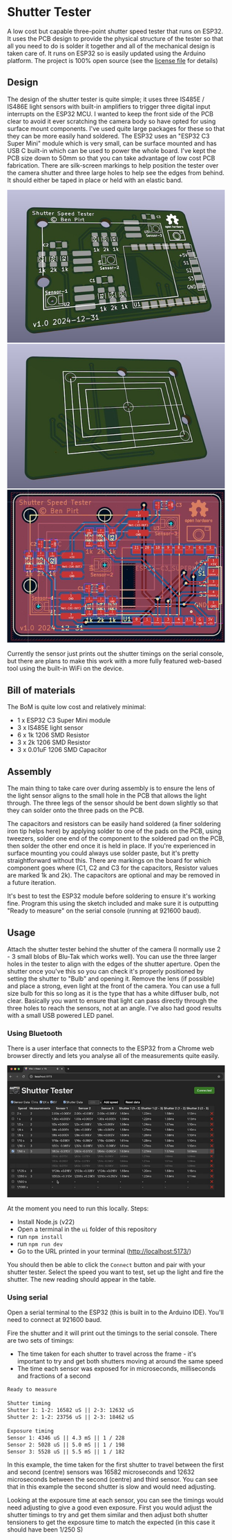 # Shutter Tester

A low cost but capable three-point shutter speed tester that runs on ESP32. It uses the PCB design to provide the physical structure of the tester so that all you need to do is solder it together and all of the mechanical design is taken care of.
It runs on ESP32 so is easily updated using the Arduino platform. The project is 100% open source (see the [license file](LICENSE.md) for details)

## Design

The design of the shutter tester is quite simple; it uses three IS485E / IS486E light sensors with built-in amplifiers to trigger three digital input interrupts on the ESP32 MCU. I wanted to keep the front side of the PCB clear to avoid it ever scratching the camera body so have opted for using surface mount components. I've used quite large packages for these so that they can be more easily hand soldered. The ESP32 uses an "ESP32 C3 Super Mini" module which is very small, can be surface mounted and has USB C built-in which can be used to power the whole board. I've kept the PCB size down to 50mm so that you can take advantage of low cost PCB fabrication. There are silk-screen markings to help position the tester over the camera shutter and three large holes to help see the edges from behind. It should either be taped in place or held with an elastic band.

![The shutter tester PCB rear in 3D](./docs/images/rear-3d.jpg "The shutter tester PCB rear in 3D")
![The shutter tester PCB front in 3D](./docs/images/front-3d.jpg "The shutter tester PCB front in 3D")
![The shutter tester PCB](./docs/images/pcb.jpg "The shutter tester PCB")

Currently the sensor just prints out the shutter timings on the serial console, but there are plans to make this work with a more fully featured web-based tool using the built-in WiFi on the device.

## Bill of materials

The BoM is quite low cost and relatively minimal:

- 1 x ESP32 C3 Super Mini module
- 3 x IS485E light sensor
- 6 x 1k 1206 SMD Resistor
- 3 x 2k 1206 SMD Resistor
- 3 x 0.01uF 1206 SMD Capacitor

## Assembly

The main thing to take care over during assembly is to ensure the lens of the light sensor aligns to the small hole in the PCB that allows the light through. The three legs of the sensor should be bent down slightly so that they can solder onto the three pads on the PCB.

The capacitors and resistors can be easily hand soldered (a finer soldering iron tip helps here) by applying solder to one of the pads on the PCB, using tweezers, solder one end of the component to the soldered pad on the PCB, then solder the other end once it is held in place. If you're experienced in surface mounting you could always use solder paste, but it's pretty straightforward without this. There are markings on the board for which component goes where (C1, C2 and C3 for the capacitors, Resistor values are marked 1k and 2k). The capacitors are optional and may be removed in a future iteration.

It's best to test the ESP32 module before soldering to ensure it's working fine. Program this using the sketch included and make sure it is outputting "Ready to measure" on the serial console (running at 921600 baud).

## Usage

Attach the shutter tester behind the shutter of the camera (I normally use 2 - 3 small blobs of Blu-Tak which works well). You can use the three larger holes in the tester to align with the edges of the shutter aperture. Open the shutter once you've this so you can check it's properly positioned by setting the shutter to "Bulb" and opening it. Remove the lens (if possible) and place a strong, even light at the front of the camera. You can use a full size bulb for this so long as it is the type that has a white diffuser bulb, not clear. Basically you want to ensure that light can pass directly through the three holes to reach the sensors, not at an angle. I've also had good results with a small USB powered LED panel.

### Using Bluetooth

There is a user interface that connects to the ESP32 from a Chrome web browser directly and lets you analyse all of the measurements quite easily.

![The Bluetooth user interface](./docs/images/ui.jpg "The Bluetooth user interface")

At the moment you need to run this locally. Steps:

- Install Node.js (v22)
- Open a terminal in the `ui` folder of this repository
- run `npm install`
- run `npm run dev`
- Go to the URL printed in your terminal ([http://localhost:5173/](http://localhost:5173/))

You should then be able to click the `Connect` button and pair with your shutter tester. Select the speed you want to test, set up the light and fire the shutter. The new reading should appear in the table.

### Using serial

Open a serial terminal to the ESP32 (this is built in to the Arduino IDE). You'll need to connect at 921600 baud.

Fire the shutter and it will print out the timings to the serial console. There are two sets of timings:

- The time taken for each shutter to travel across the frame - it's important to try and get both shutters moving at around the same speed
- The time each sensor was exposed for in microseconds, milliseconds and fractions of a second

```
Ready to measure

Shutter timing
Shutter 1: 1-2: 16582 uS || 2-3: 12632 uS
Shutter 2: 1-2: 23756 uS || 2-3: 18462 uS

Exposure timing
Sensor 1: 4346 uS || 4.3 mS || 1 / 228
Sensor 2: 5028 uS || 5.0 mS || 1 / 198
Sensor 3: 5528 uS || 5.5 mS || 1 / 182
```

In this example, the time taken for the first shutter to travel between the first and second (centre) sensors was 16582 microseconds and 12632 microseconds between the second (centre) and third sensor. You can see that in this example the second shutter is slow and would need adjusting.

Looking at the exposure time at each sensor, you can see the timings would need adjusting to give a good even exposure. First you would adjust the shutter timings to try and get them similar and then adjust both shutter tensioners to get the exposure time to match the expected (in this case it should have been 1/250 S)
